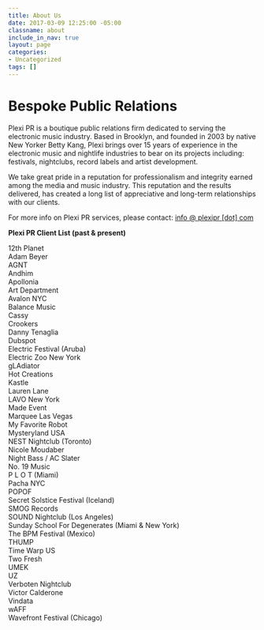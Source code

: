 ```yaml
---
title: About Us
date: 2017-03-09 12:25:00 -05:00
classname: about
include_in_nav: true
layout: page
categories:
- Uncategorized
tags: []
---
```


<div class="masthead">
	<h1>Bespoke Public Relations</h1>
</div>

Plexi PR is a boutique public relations firm dedicated to serving the electronic music industry. Based in Brooklyn, and founded in 2003 by native New Yorker Betty Kang, Plexi brings over 15 years of experience in the electronic music and nightlife industries to bear on its projects including: festivals, nightclubs, record labels and artist development.

We take great pride in a reputation for professionalism and integrity earned among the media and music industry. This reputation and the results delivered, has created a long list of appreciative and long-term relationships with our clients.

For more info on Plexi PR services, please contact: [info @ plexipr \[dot\] com](mailto:info@plexipr.com)

**Plexi PR Client List (past & present)**

12th Planet  
Adam Beyer  
AGNT  
Andhim  
Apollonia  
Art Department  
Avalon NYC  
Balance Music  
Cassy  
Crookers  
Danny Tenaglia  
Dubspot  
Electric Festival (Aruba)  
Electric Zoo New York  
gLAdiator  
Hot Creations  
Kastle  
Lauren Lane  
LAVO New York  
Made Event  
Marquee Las Vegas  
My Favorite Robot  
Mysteryland USA  
NEST Nightclub (Toronto)  
Nicole Moudaber  
Night Bass / AC Slater  
No. 19 Music  
P L O T (Miami)  
Pacha NYC  
POPOF  
Secret Solstice Festival (Iceland)  
SMOG Records  
SOUND Nightclub (Los Angeles)  
Sunday School For Degenerates (Miami & New York)  
The BPM Festival (Mexico)  
THUMP  
Time Warp US  
Two Fresh  
UMEK  
UZ  
Verboten Nightclub  
Victor Calderone  
Vindata  
wAFF  
Wavefront Festival (Chicago)  


<script type="text/javascript" src="http://signup.ymlp.com/signup.js?id=guhmybqgmgm"></script>